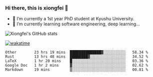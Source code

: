 ### Hi there, this is xiongfei 👋


- 🔭 I’m currently a 1st year PhD student at Kyushu University.
- 🌱 I’m currently learning software engineering, deep learning...

<!--
**Toma62299781/Toma62299781** is a ✨ _special_ ✨ repository because its `README.md` (this file) appears on your GitHub profile.
Here are some ideas to get you started:
-->

![Xiongfei's GitHub stats](https://github-readme-stats.vercel.app/api?username=Toma62299781)


[![wakatime](https://wakatime.com/badge/user/9e8d5516-d162-43e7-9563-87295d455a71.svg)](https://wakatime.com/@9e8d5516-d162-43e7-9563-87295d455a71)

<!--START_SECTION:waka-->
```text
Other        23 hrs 19 mins  ██████████████▓░░░░░░░░░░   58.34 % 
Rust         13 hrs 48 mins  ████████▓░░░░░░░░░░░░░░░░   34.52 % 
LaTeX        1 hr 20 mins    █░░░░░░░░░░░░░░░░░░░░░░░░   03.36 % 
Google Doc   1 hr 2 mins     ▓░░░░░░░░░░░░░░░░░░░░░░░░   02.62 % 
Markdown     19 mins         ▒░░░░░░░░░░░░░░░░░░░░░░░░   00.81 % 
```
<!--END_SECTION:waka-->

